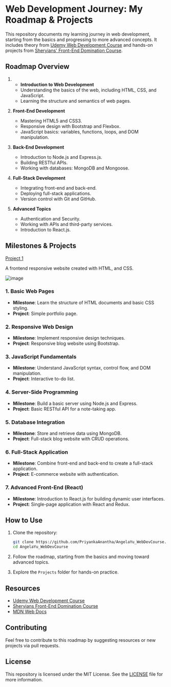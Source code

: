 
# Web Development Journey: My Roadmap & Projects

This repository documents my learning journey in web development, starting from the basics and progressing to more advanced concepts. It includes theory from [Udemy Web Development Course](https://www.udemy.com/topic/web-development/) and hands-on projects from [Sheryians' Front-End Domination Course](https://sheryians.com/courses/courses-details/Front-End%20Domination:%20Create%20Anything%20with%20Code).


## Roadmap Overview

1. - **Introduction to Web Development**
   - Understanding the basics of the web, including HTML, CSS, and JavaScript.
   - Learning the structure and semantics of web pages.

2. **Front-End Development**
   - Mastering HTML5 and CSS3.
   - Responsive design with Bootstrap and Flexbox.
   - JavaScript basics: variables, functions, loops, and DOM manipulation.

3. **Back-End Development**
   - Introduction to Node.js and Express.js.
   - Building RESTful APIs.
   - Working with databases: MongoDB and Mongoose.

4. **Full-Stack Development**
   - Integrating front-end and back-end.
   - Deploying full-stack applications.
   - Version control with Git and GitHub.

5. **Advanced Topics**
   - Authentication and Security.
   - Working with APIs and third-party services.
   - Introduction to React.js.

## Milestones & Projects
[Project 1](https://modern-shop-frontend.netlify.app/)

A frontend responsive website created with HTML, and CSS.



![image](https://github.com/user-attachments/assets/04add4ff-00b1-4440-8996-0d302e74b3bd)


### 1. Basic Web Pages
   - **Milestone**: Learn the structure of HTML documents and basic CSS styling.
   - **Project**: Simple portfolio page.

### 2. Responsive Web Design
   - **Milestone**: Implement responsive design techniques.
   - **Project**: Responsive blog website using Bootstrap.

### **3. JavaScript Fundamentals**
   - **Milestone**: Understand JavaScript syntax, control flow, and DOM manipulation.
   - **Project**: Interactive to-do list.

### **4. Server-Side Programming**
   - **Milestone**: Build a basic server using Node.js and Express.
   - **Project**: Basic RESTful API for a note-taking app.

### **5. Database Integration**
   - **Milestone**: Store and retrieve data using MongoDB.
   - **Project**: Full-stack blog website with CRUD operations.

### **6. Full-Stack Application**
   - **Milestone**: Combine front-end and back-end to create a full-stack application.
   - **Project**: E-commerce website with authentication.

### **7. Advanced Front-End (React)**
   - **Milestone**: Introduction to React.js for building dynamic user interfaces.
   - **Project**: Single-page application with React and Redux.



## How to Use

1. Clone the repository:

    ```bash
    git clone https://github.com/PriyankaAnantha/AngelaYu_WebDevCourse.git
    cd AngelaYu_WebDevCourse
    ```

2. Follow the roadmap, starting from the basics and moving toward advanced topics.

3. Explore the `Projects` folder for hands-on practice.

## Resources

- [Udemy Web Development Course](https://www.udemy.com/topic/web-development/)
- [Sheryians Front-End Domination Course](https://sheryians.com/courses/courses-details/Front-End%20Domination:%20Create%20Anything%20with%20Code)
- [MDN Web Docs](https://developer.mozilla.org/en-US/)

## Contributing

Feel free to contribute to this roadmap by suggesting resources or new projects via pull requests.

## License

This repository is licensed under the MIT License. See the [LICENSE](LICENSE) file for more information.
